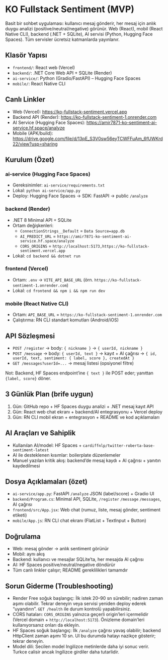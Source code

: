 # KO Fullstack Sentiment (MVP)

Basit bir sohbet uygulaması: kullanıcı mesaj gönderir, her mesaj için anlık duygu analizi (positive/neutral/negative) görünür. Web (React), mobil (React Native CLI), backend (.NET + SQLite), AI servisi (Python, Hugging Face Spaces). Tüm servisler ücretsiz katmanlarda yayınlanır.

## Klasör Yapısı
- `frontend/`: React web (Vercel)
- `backend/`: .NET Core Web API + SQLite (Render)
- `ai-service/`: Python (Gradio/FastAPI) – Hugging Face Spaces
- `mobile/`: React Native CLI

## Canlı Linkler
- Web (Vercel): https://ko-fullstack-sentiment.vercel.app
- Backend API (Render): https://ko-fullstack-sentiment-1.onrender.com
- AI Service (Hugging Face Spaces): https://amir7871-ko-sentiment-ai-service.hf.space/analyze
- Mobile (APK/build): https://drive.google.com/file/d/13pE_S3V0sw56eyTCWFFuAm_6fUWKrd22/view?usp=sharing

## Kurulum (Özet)
### ai-service (Hugging Face Spaces)
- Gereksinimler: `ai-service/requirements.txt`
- Lokal: `python ai-service/app.py`
- Deploy: Hugging Face Spaces → SDK: FastAPI → public `/analyze`

### backend (Render)
- .NET 8 Minimal API + SQLite
- Ortam değişkenleri:
  - `ConnectionStrings__Default` = `Data Source=app.db`
  - `AI_PREDICT_URL` = `https://amir7871-ko-sentiment-ai-service.hf.space/analyze`
  - `CORS_ORIGINS` = `http://localhost:5173,https://ko-fullstack-sentiment.vercel.app`
- Lokal: `cd backend && dotnet run`

### frontend (Vercel)
- Ortam: `.env` → `VITE_API_BASE_URL` (örn. `https://ko-fullstack-sentiment-1.onrender.com`)
- Lokal: `cd frontend && npm i && npm run dev`

### mobile (React Native CLI)
- Ortam: `API_BASE_URL` = `https://ko-fullstack-sentiment-1.onrender.com`
- Çalıştırma: RN CLI standart komutları (Android/iOS)

## API Sözleşmesi
- `POST /register` → body: `{ nickname }` → `{ userId, nickname }`
- `POST /message` → body: `{ userId, text }` → kayıt + AI çağrısı → `{ id, userId, text, sentiment: { label, score }, createdAt }`
- `GET /messages?userId=...` → mesaj listesi (opsiyonel filtre)

Not: Backend, HF Spaces endpoint’ine `{ text }` ile POST eder; yanıttan `{label, score}` döner.

## 3 Günlük Plan (brife uygun)
1. Gün: GitHub repo + HF Spaces duygu analizi + .NET mesaj kayıt API
2. Gün: React web chat ekranı + backend/AI entegrasyonu + Vercel deploy
3. Gün: RN CLI mobil ekran + entegrasyon + README ve kod açıklamaları

## AI Araçları ve Sahiplik
- Kullanılan AI/model: HF Spaces + `cardiffnlp/twitter-roberta-base-sentiment-latest`
- AI ile desteklenen kısımlar: boilerplate düzenlemeler
- Manuel yazılan kritik akış: backend’de mesaj kaydı + AI çağrısı + yanıtın kaydedilmesi

## Dosya Açıklamaları (özet)
- `ai-service/app.py`: FastAPI `/analyze` JSON (label/score) + Gradio UI
- `backend/Program.cs`: Minimal API, SQLite, `/register` `/message` `/messages`, AI çağrısı
- `frontend/src/App.jsx`: Web chat (rumuz, liste, mesaj gönder, sentiment etiketi)
- `mobile/App.js`: RN CLI chat ekranı (FlatList + TextInput + Button)

## Doğrulama
- Web: mesaj gönder → anlık sentiment görünür
- Mobil: aynı akış
- Backend: kullanıcı ve mesajlar SQLite’ta, her mesajda AI çağrısı
- AI: HF Spaces positive/neutral/negative döndürür
- Tüm canlı linkler çalışır; README gereklilikleri tamamdır

## Sorun Giderme (Troubleshooting)
- Render Free soğuk başlangıç: İlk istek 20–90 sn sürebilir; nadiren zaman aşımı olabilir. Tekrar deneyin veya servisi yeniden deploy ederek “uyandırın”. `GET /health` ile durum kontrolü yapabilirsiniz.
- CORS hataları: `CORS_ORIGINS` yalnızca geçerli origin’leri içermelidir (Vercel domain + `http://localhost:5173`). Önizleme domain’leri kullanıyorsanız onları da ekleyin.
- HF Spaces soğuk başlangıç: İlk `/analyze` çağrısı yavaş olabilir; backend HttpClient zaman aşımı 10 sn. UI bu durumda hatayı nazikçe gösterir; tekrar deneyin.
- Model dili: Secilen model Ingilizce metinlerde daha iyi sonuc verir. Turkce calisir ancak Ingilizce girdiler daha tutarlidir.
